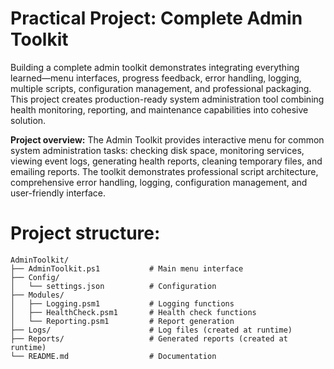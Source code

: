 # Practical Project: Complete Admin Toolkit

Building a complete admin toolkit demonstrates integrating everything learned—menu interfaces, progress feedback, error handling, logging, multiple scripts, configuration management, and professional packaging. This project creates production-ready system administration tool combining health monitoring, reporting, and maintenance capabilities into cohesive solution.

**Project overview:** The Admin Toolkit provides interactive menu for common system administration tasks: checking disk space, monitoring services, viewing event logs, generating health reports, cleaning temporary files, and emailing reports. The toolkit demonstrates professional script architecture, comprehensive error handling, logging, configuration management, and user-friendly interface.

# Project structure:

```
AdminToolkit/
├── AdminToolkit.ps1           # Main menu interface
├── Config/
│   └── settings.json          # Configuration
├── Modules/
│   ├── Logging.psm1           # Logging functions
│   ├── HealthCheck.psm1       # Health check functions
│   └── Reporting.psm1         # Report generation
├── Logs/                      # Log files (created at runtime)
├── Reports/                   # Generated reports (created at runtime)
└── README.md                  # Documentation
```
